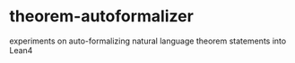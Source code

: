 # theorem-autoformalizer
experiments on auto-formalizing natural language theorem statements into Lean4 
